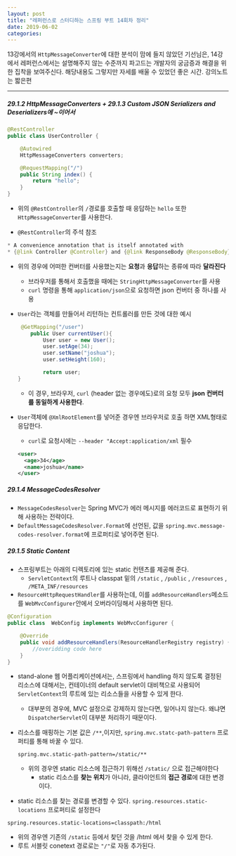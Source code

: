 ```yaml
---
layout: post
title: "레퍼런스로 스터디하는 스프링 부트 14회차 정리"
date: 2019-06-02
categories:
---
```


13강에서의 `HttpMessageConverter`에 대한 분석이 맘에 들지 않았던 기선님은, 14강에서 레퍼런스에서는 설명해주지 않는 수준까지 파고드는 개발자의 궁금증과 해결을 위한 집착을 보여주신다. 해당내용도 그렇지만 자세를 배울 수 있었던 좋은 시간. 강의노트는 짧은편

---

##### 29.1.2 HttpMessageConverters  + 29.1.3 Custom JSON Serializers and Deserializers에 ~이어서

```java
@RestController
public class UserController {

    @Autowired
    HttpMessageConverters converters;

    @RequestMapping("/")
    public String index() {
        return "hello";
    }
}
```

*  위의 `@RestController`의 `/`경로를 호출할 때 응답하는 `hello` 또한 `HttpMessageConverter`를 사용한다.

  * `@RestController`의 주석 참조

  ```java
  * A convenience annotation that is itself annotated with
  * {@link Controller @Controller} and {@link ResponseBody @ResponseBody}.
  ```

  * 위의 경우에 어떠한 컨버터를 사용했는지는 **요청**과 **응답**하는 종류에 따라 **달라진다**
    * 브라우저를 통해서 호출했을 때에는 `StringHttpMessageConverter`를 사용
    * `curl` 명령을 통해 `application/json`으로 요청하면 json 컨버터 중 하나를 사용

* `User`라는 객체를 만들어서 리턴하는 컨트롤러를 만든 것에 대한 예시

  ```java
   @GetMapping("/user")
      public User currentUser(){
          User user = new User();
          user.setAge(34);
          user.setName("joshua");
          user.setHeight(160);
  
          return user;
  }
  ```

  * 이 경우, 브라우저, `curl` (header 없는 경우에도)로의 요청 모두  **json 컨버터를 동일하게 사용한다**.

* `User`객체에 `@XmlRootElement`를 넣어준 경우엔 브라우저로 호출 하면 XML형태로 응답한다.

  * `curl`로 요청시에는 `--header "Accept:application/xml` 필수

  ```xml
  <user>
  	<age>34</age>
  	<name>joshua</name>
  </user>
  ```

##### 29.1.4 MessageCodesResolver

* `MessageCodesResolver`는 Spring MVC가 에러 메시지를 에러코드로 표현하기 위해 사용하는 전략이다.
* `DefaultMessageCodesResolver.Format`에 선언된, 값을 `spring.mvc.message-codes-resolver.format`에 프로퍼티로 넣어주면 된다.

##### 29.1.5 Static Content

* 스프링부트는 아래의 디렉토리에 있는 static 컨텐츠를 제공해 준다.
  * `ServletContext`의 루트나 classpat 밑의 `/static` , `/public` , `/resources` , `/META_INF/resources`
* `ResourceHttpRequestHandler`를 사용하는데, 이를 `addResourceHandlers`메소드를  `WebMvcConfigurer`안에서 오버라이딩해서 사용하면 된다.

```java
@Configuration
public class  WebConfig implements WebMvcConfigurer {

    @Override
    public void addResourceHandlers(ResourceHandlerRegistry registry) {
        //overidding code here
    }
}
```

* stand-alone 웹 어플리케이션에서는, 스프링에서 handling 하지 않도록 결정된 리소스에 대해서는, 컨테이너의 default servlet이 대비책으로 사용되어 `ServletContext`의 루트에 있는 리소스들을 사용할 수 있게 한다.

  * 대부분의 경우에, MVC 설정으로 강제하지 않는다면, 일어나지 않는다. 왜냐면 `DispatcherServlet`이 대부분 처리하기 때문이다.

* 리소스를 매핑하는 기본 값은 `/**`,이지만, `spring.mvc.statc-path-pattern` 프로퍼티를 통해 바꿀 수 있다. 

  ```properties
  spring.mvc.static-path-pattern=/static/**
  ```

  * 위의 경우엔 static 리소스에 접근하기 위해선 `/static/` 으로 접근해야한다
    * static 리소스를 **찾는 위치**가 아니라, 클라이언트의 **접근 경로**에 대한 변경이다.

*  static 리소스를 찾는 경로를 변경할 수 있다. `spring.resources.static-locations` 프로퍼티로 설정한다

  ```properties
  spring.resources.static-locations=classpath:/html
  ```

  * 위의 경우엔 기존의 `/static` 등에서 찾던 것을 /html 에서 찾을 수 있게 한다.
  * 루트 서블릿 conetext 경로로는 `"/"`로 자동 추가된다.

